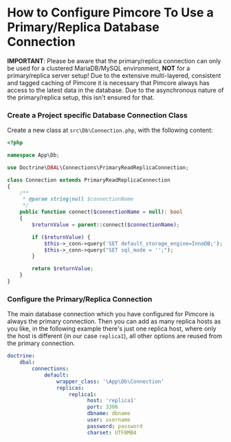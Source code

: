 # How to Configure Pimcore To Use a Primary/Replica Database Connection 

**IMPORTANT**: Please be aware that the primary/replica connection can only be used for a clustered MariaDB/MySQL environment, **NOT** 
for a primary/replica server setup! Due to the extensive multi-layered, consistent and tagged caching of Pimcore
it is necessary that Pimcore always has access to the latest data in the database. Due to the asynchronous nature 
of the primary/replica setup, this isn't ensured for that.

### Create a Project specific Database Connection Class 

Create a new class at `src\Db\Connection.php`, with the following content: 

```php
<?php

namespace App\Db;

use Doctrine\DBAL\Connections\PrimaryReadReplicaConnection;

class Connection extends PrimaryReadReplicaConnection
{
    /**
     * @param string|null $connectionName
     */
    public function connect($connectionName = null): bool
    {
        $returnValue = parent::connect($connectionName);

        if ($returnValue) {
            $this->_conn->query('SET default_storage_engine=InnoDB;');
            $this->_conn->query("SET sql_mode = '';");
        }

        return $returnValue;
    }
}
```


### Configure the Primary/Replica Connection

The main database connection which you have configured for Pimcore is always the primary connection. 
Then you can add as many replica hosts as you like, in the following example there's just one replica host, 
where only the host is different (in our case `replica1`), all other options are reused from the primary connection. 

```yml
doctrine:
    dbal:
        connections:
            default:
                wrapper_class: '\App\Db\Connection'
                replicas:
                    replica1:
                          host: 'replica1'
                          port: 3306
                          dbname: dbname
                          user: username
                          password: password
                          charset: UTF8MB4
```
